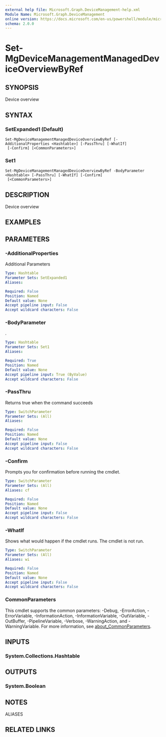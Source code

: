 ```yaml
---
external help file: Microsoft.Graph.DeviceManagement-help.xml
Module Name: Microsoft.Graph.DeviceManagement
online version: https://docs.microsoft.com/en-us/powershell/module/microsoft.graph.devicemanagement/set-mgdevicemanagementmanageddeviceoverviewbyref
schema: 2.0.0
---
```


# Set-MgDeviceManagementManagedDeviceOverviewByRef

## SYNOPSIS
Device overview

## SYNTAX

### SetExpanded1 (Default)
```
Set-MgDeviceManagementManagedDeviceOverviewByRef [-AdditionalProperties <Hashtable>] [-PassThru] [-WhatIf]
 [-Confirm] [<CommonParameters>]
```

### Set1
```
Set-MgDeviceManagementManagedDeviceOverviewByRef -BodyParameter <Hashtable> [-PassThru] [-WhatIf] [-Confirm]
 [<CommonParameters>]
```

## DESCRIPTION
Device overview

## EXAMPLES

## PARAMETERS

### -AdditionalProperties
Additional Parameters

```yaml
Type: Hashtable
Parameter Sets: SetExpanded1
Aliases:

Required: False
Position: Named
Default value: None
Accept pipeline input: False
Accept wildcard characters: False
```

### -BodyParameter
.

```yaml
Type: Hashtable
Parameter Sets: Set1
Aliases:

Required: True
Position: Named
Default value: None
Accept pipeline input: True (ByValue)
Accept wildcard characters: False
```

### -PassThru
Returns true when the command succeeds

```yaml
Type: SwitchParameter
Parameter Sets: (All)
Aliases:

Required: False
Position: Named
Default value: None
Accept pipeline input: False
Accept wildcard characters: False
```

### -Confirm
Prompts you for confirmation before running the cmdlet.

```yaml
Type: SwitchParameter
Parameter Sets: (All)
Aliases: cf

Required: False
Position: Named
Default value: None
Accept pipeline input: False
Accept wildcard characters: False
```

### -WhatIf
Shows what would happen if the cmdlet runs.
The cmdlet is not run.

```yaml
Type: SwitchParameter
Parameter Sets: (All)
Aliases: wi

Required: False
Position: Named
Default value: None
Accept pipeline input: False
Accept wildcard characters: False
```

### CommonParameters
This cmdlet supports the common parameters: -Debug, -ErrorAction, -ErrorVariable, -InformationAction, -InformationVariable, -OutVariable, -OutBuffer, -PipelineVariable, -Verbose, -WarningAction, and -WarningVariable. For more information, see [about_CommonParameters](http://go.microsoft.com/fwlink/?LinkID=113216).

## INPUTS

### System.Collections.Hashtable

## OUTPUTS

### System.Boolean

## NOTES

ALIASES

## RELATED LINKS
